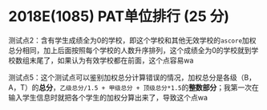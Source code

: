 # 2018E(1085) **PAT单位排行 (25 分)**

测试点2：含有学生成绩全为0的学校，即这个学校和其他无效学校的`ascore`加权总分相同，加上后面按照每个学校的人数升序排列，这个成绩全为0的学校就到学校数组末尾了，如果认为有效学校都在前面，这个点容易wa

测试点5：这个测试点可以鉴别加权总分计算错误的情况，加权总分是各级（B，A，T）的**总分**，`乙级总分/1.5 + 甲级总分 + 顶级总分*1.5`的**整数部分**；我第一次在输入学生信息时就把各个学生的加权分算出来了，导致这个点wa